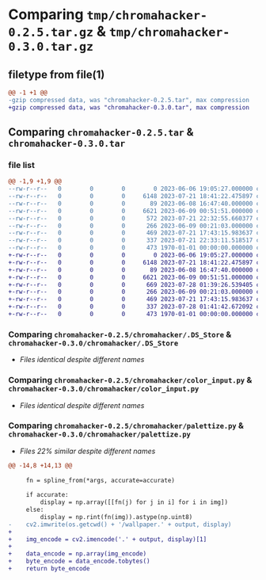 # Comparing `tmp/chromahacker-0.2.5.tar.gz` & `tmp/chromahacker-0.3.0.tar.gz`

## filetype from file(1)

```diff
@@ -1 +1 @@
-gzip compressed data, was "chromahacker-0.2.5.tar", max compression
+gzip compressed data, was "chromahacker-0.3.0.tar", max compression
```

## Comparing `chromahacker-0.2.5.tar` & `chromahacker-0.3.0.tar`

### file list

```diff
@@ -1,9 +1,9 @@
--rw-r--r--   0        0        0        0 2023-06-06 19:05:27.000000 chromahacker-0.2.5/README.md
--rw-r--r--   0        0        0     6148 2023-07-21 18:41:22.475897 chromahacker-0.2.5/chromahacker/.DS_Store
--rw-r--r--   0        0        0       89 2023-06-08 16:47:40.000000 chromahacker-0.2.5/chromahacker/__init__.py
--rw-r--r--   0        0        0     6621 2023-06-09 00:51:51.000000 chromahacker-0.2.5/chromahacker/color_input.py
--rw-r--r--   0        0        0      572 2023-07-21 22:32:55.660377 chromahacker-0.2.5/chromahacker/palettize.py
--rw-r--r--   0        0        0      266 2023-06-09 00:21:03.000000 chromahacker-0.2.5/chromahacker/process_image.py
--rw-r--r--   0        0        0      469 2023-07-21 17:43:15.983637 chromahacker-0.2.5/chromahacker/spline.py
--rw-r--r--   0        0        0      337 2023-07-21 22:33:11.518517 chromahacker-0.2.5/pyproject.toml
--rw-r--r--   0        0        0      473 1970-01-01 00:00:00.000000 chromahacker-0.2.5/PKG-INFO
+-rw-r--r--   0        0        0        0 2023-06-06 19:05:27.000000 chromahacker-0.3.0/README.md
+-rw-r--r--   0        0        0     6148 2023-07-21 18:41:22.475897 chromahacker-0.3.0/chromahacker/.DS_Store
+-rw-r--r--   0        0        0       89 2023-06-08 16:47:40.000000 chromahacker-0.3.0/chromahacker/__init__.py
+-rw-r--r--   0        0        0     6621 2023-06-09 00:51:51.000000 chromahacker-0.3.0/chromahacker/color_input.py
+-rw-r--r--   0        0        0      669 2023-07-28 01:39:26.539405 chromahacker-0.3.0/chromahacker/palettize.py
+-rw-r--r--   0        0        0      266 2023-06-09 00:21:03.000000 chromahacker-0.3.0/chromahacker/process_image.py
+-rw-r--r--   0        0        0      469 2023-07-21 17:43:15.983637 chromahacker-0.3.0/chromahacker/spline.py
+-rw-r--r--   0        0        0      337 2023-07-28 01:41:42.672092 chromahacker-0.3.0/pyproject.toml
+-rw-r--r--   0        0        0      473 1970-01-01 00:00:00.000000 chromahacker-0.3.0/PKG-INFO
```

### Comparing `chromahacker-0.2.5/chromahacker/.DS_Store` & `chromahacker-0.3.0/chromahacker/.DS_Store`

 * *Files identical despite different names*

### Comparing `chromahacker-0.2.5/chromahacker/color_input.py` & `chromahacker-0.3.0/chromahacker/color_input.py`

 * *Files identical despite different names*

### Comparing `chromahacker-0.2.5/chromahacker/palettize.py` & `chromahacker-0.3.0/chromahacker/palettize.py`

 * *Files 22% similar despite different names*

```diff
@@ -14,8 +14,13 @@
 
     fn = spline_from(*args, accurate=accurate)
 
     if accurate:
         display = np.array([[fn(j) for j in i] for i in img])
     else:
         display = np.rint(fn(img)).astype(np.uint8)
-    cv2.imwrite(os.getcwd() + '/wallpaper.' + output, display)
+
+    img_encode = cv2.imencode('.' + output, display)[1]
+
+    data_encode = np.array(img_encode)
+    byte_encode = data_encode.tobytes()
+    return byte_encode
```


